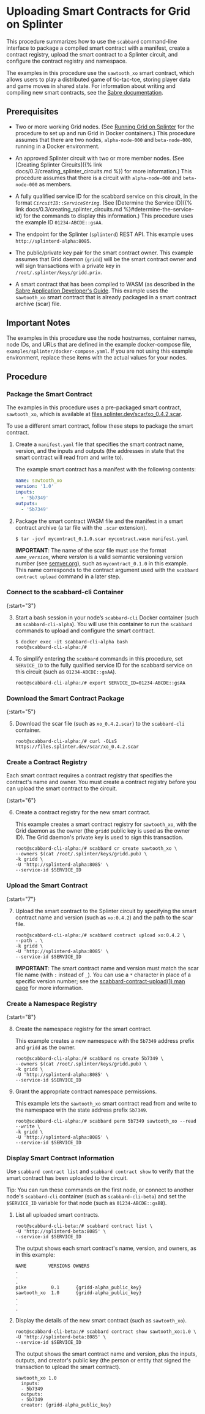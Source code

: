 # Uploading Smart Contracts for Grid on Splinter

<!--
  Copyright (c) 2018-2020 Cargill Incorporated
  Licensed under Creative Commons Attribution 4.0 International License
  https://creativecommons.org/licenses/by/4.0/
-->

This procedure summarizes how to use the `scabbard` command-line interface to
package a compiled smart contract with a manifest, create a contract registry,
upload the smart contract to a Splinter circuit, and configure the contract
registry and namespace.

The examples in this procedure use the `sawtooth_xo` smart contract, which
allows users to play a distributed game of tic-tac-toe, storing player data and
game moves in shared state. For information about writing and compiling new
smart contracts, see the [Sabre
documentation](https://sawtooth.hyperledger.org/docs/sabre/releases/latest/application_developer_guide.html).

## Prerequisites

* Two or more working Grid nodes. (See [Running Grid on
  Splinter](grid_on_splinter.md) for the procedure to set up and run Grid
  in Docker containers.) This procedure assumes that there are two nodes,
  `alpha-node-000` and `beta-node-000`, running in a Docker environment.

* An approved Splinter circuit with two or more member nodes.
  (See [Creating Splinter Circuits]({% link
  docs/0.3/creating_splinter_circuits.md %}) for more information.)
  This procedure assumes that there is a circuit with `alpha-node-000` and
  `beta-node-000` as members.

* A fully qualified service ID for the scabbard service on this circuit, in
  the format <code><i>CircuitID</i>::<i>ServiceString</i></code>.
  (See [Determine the Service ID]({% link docs/0.3/creating_splinter_circuits.md
  %}#determine-the-service-id) for the commands to display this
  information.) This procedure uses the example ID `01234-ABCDE::gsAA`.

* The endpoint for the Splinter (`splinterd`) REST API. This example uses
  `http://splinterd-alpha:8085`.

* The public/private key pair for the smart contract owner. This example assumes
  that Grid daemon (`gridd`) will be the smart contract owner and will sign
  transactions with a private key in `/root/.splinter/keys/gridd.priv`.

* A smart contract that has been compiled to WASM (as described in the
  [Sabre Application Developer's
  Guide](https://sawtooth.hyperledger.org/docs/sabre/releases/latest/application_developer_guide.html).
  This example uses the `sawtooth_xo` smart contract that is already packaged
  in a smart contract archive (scar) file.

## Important Notes

The examples in this procedure use the node hostnames, container names, node
IDs, and URLs that are defined in the example docker-compose file,
`examples/splinter/docker-compose.yaml`. If you are not using this example
environment, replace these items with the actual values for your nodes.

## Procedure

### Package the Smart Contract

The examples in this procedure uses a pre-packaged smart contract,
`sawtooth_xo`, which is available at
[files.splinter.dev/scar/xo_0.4.2.scar](https://files.splinter.dev/scar/xo_0.4.2.scar).

To use a different smart contract, follow these steps to package the
smart contract.

1. Create a `manifest.yaml` file that specifies the smart contract name,
   version, and the inputs and outputs (the addresses in state that the smart
   contract will read from and write to).

   The example smart contract has a manifest with the following contents:

    ``` yaml
    name: sawtooth_xo
    version: '1.0'
    inputs:
      - '5b7349'
    outputs:
      - '5b7349'
    ```

1. Package the smart contract WASM file and the manifest in a smart contract
   archive (a tar file with the `.scar` extension).

    ``` console
    $ tar -jcvf mycontract_0.1.0.scar mycontract.wasm manifest.yaml
    ```

    **IMPORTANT**: The name of the scar file must use the format
    <code><i>name</i>_<i>version</i></code>, where <i>version</i> is a valid
    semantic versioning version number (see [semver.org](https://semver.org/)),
    such as `mycontract_0.1.0` in this example. This name corresponds to the
    contract argument used with the `scabbard contract upload` command in a
    later step.

### Connect to the scabbard-cli Container

{:start="3"}

3. Start a bash session in your node’s `scabbard-cli` Docker container (such as
   `scabbard-cli-alpha`).  You will use this container to run the `scabbard`
   commands to upload and configure the smart contract.

   ```
   $ docker exec -it scabbard-cli-alpha bash
   root@scabbard-cli-alpha:/#
   ```

1. To simplify entering the `scabbard` commands in this procedure, set
   `SERVICE_ID` to the fully qualified service ID for the scabbard service on
   this circuit (such as `01234-ABCDE::gsAA`).

   ```
   root@scabbard-cli-alpha:/# export SERVICE_ID=01234-ABCDE::gsAA
   ```

### Download the Smart Contract Package

{:start="5"}

5. Download the scar file (such as `xo_0.4.2.scar`) to the `scabbard-cli`
   container.

   ```
   root@scabbard-cli-alpha:/# curl -OLsS https://files.splinter.dev/scar/xo_0.4.2.scar
   ```

### Create a Contract Registry

Each smart contract requires a contract registry that specifies the contract's
name and owner. You must create a contract registry before you can upload the
smart contract to the circuit.

{:start="6"}

6. Create a contract registry for the new smart contract.

   This example creates a smart contract registry for `sawtooth_xo`, with the
   Grid daemon as the owner (the `gridd` public key is used as the owner ID).
   The Grid daemon's private key is used to sign this transaction.

   ```
   root@scabbard-cli-alpha:/# scabbard cr create sawtooth_xo \
   --owners $(cat /root/.splinter/keys/gridd.pub) \
   -k gridd \
   -U 'http://splinterd-alpha:8085' \
   --service-id $SERVICE_ID
   ```

### Upload the Smart Contract

{:start="7"}

7. Upload the smart contract to the Splinter circuit by specifying the smart
   contract name and version (such as `xo:0.4.2`) and the path to the scar file.

   ```
   root@scabbard-cli-alpha:/# scabbard contract upload xo:0.4.2 \
   --path . \
   -k gridd \
   -U 'http://splinterd-alpha:8085' \
   --service-id $SERVICE_ID
   ```

   **IMPORTANT**: The smart contract name and version must match the scar file
   name (with `:` instead of `_`). You can use a `*` character in place
   of a specific version number; see the [scabbard-contract-upload(1) man
   page](https://www.splinter.dev/docs/0.4/references/cli/scabbard-contract-upload.1.html)
   for more information.

### Create a Namespace Registry

{:start="8"}

8. Create the namespace registry for the smart contract.

   This example creates a new namespace with the `5b7349` address prefix and
   `gridd` as the owner.

   ```
   root@scabbard-cli-alpha:/# scabbard ns create 5b7349 \
   --owners $(cat /root/.splinter/keys/gridd.pub) \
   -k gridd \
   -U 'http://splinterd-alpha:8085' \
   --service-id $SERVICE_ID
   ```

1. Grant the appropriate contract namespace permissions.

   This example lets the `sawtooth_xo` smart contract read from and write to
   the namespace with the state address prefix `5b7349`.

   ```
   root@scabbard-cli-alpha:/# scabbard perm 5b7349 sawtooth_xo --read --write \
   -k gridd \
   -U 'http://splinterd-alpha:8085' \
   --service-id $SERVICE_ID
   ```

### Display Smart Contract Information

Use `scabbard contract list` and `scabbard contract show`
to verify that the smart contract has been uploaded to the circuit.

Tip: You can run these commands on the first node, or connect to another node's
`scabbard-cli` container (such as `scabbard-cli-beta`) and set the
`$SERVICE_ID` variable for that node (such as `01234-ABCDE::gsBB`).

1. List all uploaded smart contracts.

   ```
   root@scabbard-cli-beta:/# scabbard contract list \
   -U 'http://splinterd-beta:8085' \
   --service-id $SERVICE_ID
   ```

   The output shows each smart contract's name, version, and owners, as in this
   example:

   ```
   NAME        VERSIONS OWNERS
   .
   .
   .
   pike         0.1      {gridd-alpha_public_key}
   sawtooth_xo  1.0      {gridd-alpha_public_key}
   .
   .
   .
   ```

1. Display the details of the new smart contract (such as `sawtooth_xo`).

   ```
   root@scabbard-cli-beta:/# scabbard contract show sawtooth_xo:1.0 \
   -U 'http://splinterd-beta:8085' \
   --service-id $SERVICE_ID
   ```

   The output shows the smart contract name and version, plus the
   inputs, outputs, and creator's public key (the person or entity that
   signed the transaction to upload the smart contract).

   ```
   sawtooth_xo 1.0
     inputs:
     - 5b7349
     outputs:
     - 5b7349
     creator: {gridd-alpha_public_key}
   ```
